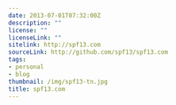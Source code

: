 ```yaml
---
date: 2013-07-01T07:32:00Z
description: ""
license: ""
licenseLink: ""
sitelink: http://spf13.com
sourceLink: http://github.com/spf13/spf13.com
tags:
- personal
- blog
thumbnail: /img/spf13-tn.jpg
title: spf13.com
---
```

